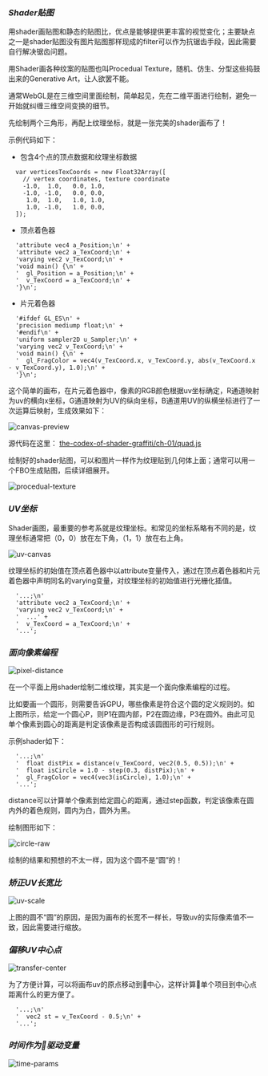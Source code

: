 ### ***Shader贴图*** 
用shader画贴图和静态的贴图比，优点是能够提供更丰富的视觉变化；主要缺点之一是shader贴图没有图片贴图那样现成的filter可以作为抗锯齿手段，因此需要自行解决锯齿问题。

用Shader画各种纹案的贴图也叫Procedual Texture，随机、仿生、分型这些捣鼓出来的Generative Art，让人欲罢不能。

通常WebGL是在三维空间里面绘制，简单起见，先在二维平面进行绘制，避免一开始就纠缠三维空间变换的细节。

先绘制两个三角形，再配上纹理坐标，就是一张完美的shader画布了！

示例代码如下：

* 包含4个点的顶点数据和纹理坐标数据
```
  var verticesTexCoords = new Float32Array([
    // vertex coordinates, texture coordinate
    -1.0,  1.0,   0.0, 1.0,
    -1.0, -1.0,   0.0, 0.0,
     1.0,  1.0,   1.0, 1.0,
     1.0, -1.0,   1.0, 0.0,
  ]);
```
* 顶点着色器
```
  'attribute vec4 a_Position;\n' +
  'attribute vec2 a_TexCoord;\n' +
  'varying vec2 v_TexCoord;\n' +
  'void main() {\n' +
  '  gl_Position = a_Position;\n' +
  '  v_TexCoord = a_TexCoord;\n' +
  '}\n';
```

* 片元着色器
```
  '#ifdef GL_ES\n' +
  'precision mediump float;\n' +
  '#endif\n' +
  'uniform sampler2D u_Sampler;\n' +
  'varying vec2 v_TexCoord;\n' +
  'void main() {\n' +
  '  gl_FragColor = vec4(v_TexCoord.x, v_TexCoord.y, abs(v_TexCoord.x - v_TexCoord.y), 1.0);\n' +
  '}\n';
```
这个简单的画布，在片元着色器中，像素的RGB颜色根据uv坐标确定，R通道映射为uv的横向x坐标，G通道映射为UV的纵向坐标，B通道用UV的纵横坐标进行了一次运算后映射，生成效果如下：

![canvas-preview](https://raw.githubusercontent.com/guoweish/the-codex-of-shader-graffiti/master/scripts/images/ch-01/7.jpg "uv")

源代码在这里： [the-codex-of-shader-graffiti/ch-01/quad.js](https://github.com/guoweish/the-codex-of-shader-graffiti/blob/master/ch-01/quad.js)
      

绘制好的shader贴图，可以和图片一样作为纹理贴到几何体上面；通常可以用一个FBO生成贴图，后续详细展开。

![procedual-texture](https://raw.githubusercontent.com/guoweish/the-codex-of-shader-graffiti/master/scripts/images/ch-01/2.jpg "uv")

### ***UV坐标*** 
Shader画图，最重要的参考系就是纹理坐标。和常见的坐标系略有不同的是，纹理坐标通常把（0，0）放在左下角，（1，1）放在右上角。


![uv-canvas](https://raw.githubusercontent.com/guoweish/the-codex-of-shader-graffiti/master/scripts/images/ch-01/1.jpg "uv")


纹理坐标的初始值在顶点着色器中以attribute变量传入，通过在顶点着色器和片元着色器中声明同名的varying变量，对纹理坐标的初始值进行光栅化插值。

```
  '...;\n'
  'attribute vec2 a_TexCoord;\n' +
  'varying vec2 v_TexCoord;\n' +
  '  ...' +
  '  v_TexCoord = a_TexCoord;\n' +
  '...';
```

### ***面向像素编程*** 
![pixel-distance](https://raw.githubusercontent.com/guoweish/the-codex-of-shader-graffiti/master/scripts/images/ch-01/5.jpg "uv")

在一个平面上用shader绘制二维纹理，其实是一个面向像素编程的过程。

比如要画一个圆形，则需要告诉GPU，哪些像素是符合这个圆的定义规则的。如上图所示，给定一个圆心P，则P1在圆内部，P2在圆边缘，P3在圆外。由此可见单个像素到圆心的距离是判定该像素是否构成该圆图形的可行规则。

示例shader如下：
```
  '...;\n'
  '  float distPix = distance(v_TexCoord, vec2(0.5, 0.5));\n' +
  '  float isCircle = 1.0 - step(0.3, distPix);\n' +
  '  gl_FragColor = vec4(vec3(isCircle), 1.0);\n' +
  '...';
```
distance可以计算单个像素到给定圆心的距离，通过step函数，判定该像素在圆内外的着色规则，圆内为白，圆外为黑。

绘制图形如下：

![circle-raw](https://raw.githubusercontent.com/guoweish/the-codex-of-shader-graffiti/master/scripts/images/ch-01/8.jpg "uv")

绘制的结果和预想的不太一样，因为这个圆不是“圆”的！

### ***矫正UV长宽比*** 
![uv-scale](https://raw.githubusercontent.com/guoweish/the-codex-of-shader-graffiti/master/scripts/images/ch-01/4.jpg "uv")

上图的圆不“圆”的原因，是因为画布的长宽不一样长，导致uv的实际像素值不一致，因此需要进行缩放。

### ***偏移UV中心点*** 
![transfer-center](https://raw.githubusercontent.com/guoweish/the-codex-of-shader-graffiti/master/scripts/images/ch-01/3.jpg "uv")


为了方便计算，可以将画布uv的原点移动到中心，这样计算单个项目到中心点距离什么的更方便了。
```
  '...;\n'
  '  vec2 st = v_TexCoord - 0.5;\n' +
  '...';
```

### ***时间作为驱动变量***
![time-params](https://raw.githubusercontent.com/guoweish/the-codex-of-shader-graffiti/master/scripts/images/ch-01/6.jpg "uv")

